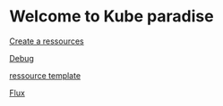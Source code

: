 # Welcome to Kube paradise

[Create a ressources](create_ressources.md)

[Debug](debug.md)

[ressource template](ressource_template.md)

[Flux](flux.md)

